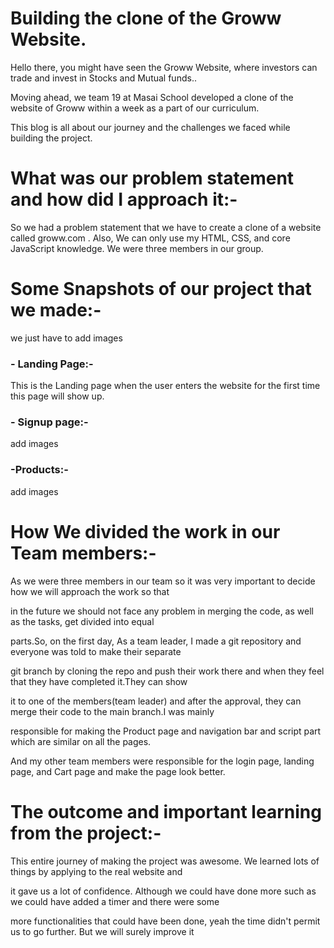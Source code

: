 # Building the clone of the Groww Website.

Hello there, you might have seen the Groww Website, where investors can trade and invest in Stocks and Mutual funds..

Moving ahead, we team 19 at Masai School developed a clone of the website of Groww within a week as a part of our curriculum.

This blog is all about our journey and the challenges we faced while building the project.

# What was our problem statement and how did I approach it:-

So we had a problem statement that we have to create a clone of a website called groww.com . Also, We can only use my HTML, CSS, and core JavaScript knowledge. We were three members in our group.

# Some Snapshots of our project that we made:-

we just have to add images

### - Landing Page:- 
 
 This is the Landing page when the user enters the website for the first time this page will show up.
 
 ### - Signup page:-
 
 add images
 
 ### -Products:-
 
 add images
 
 # How We divided the work in our Team members:-
 
 As we were three members in our team so it was very important to decide how we will approach the work so that
 
 in the future we should not face any problem in merging the code, as well as the tasks, get divided into equal 
 
 parts.So, on the first day, As a team leader, I made a git repository and everyone was told to make their separate 
 
 git branch by cloning the repo and push their work there and when they feel that they have completed it.They can show
 
 it to one of the members(team leader) and after the approval, they can merge their code to the main branch.I was mainly
 
 responsible for making the Product page and navigation bar and script part which are similar on all the pages.
 
 And my other team members were responsible for the login page, landing page, and Cart page and make the page look better.
 
 # The outcome and important learning from the project:-
 
 This entire journey of making the project was awesome. We learned lots of things by applying to the real website and
 
 it gave us a lot of confidence. Although we could have done more such as we could have added a timer and there were some
 
 more functionalities that could have been done, yeah the time didn't permit us to go further. But we will surely improve it
